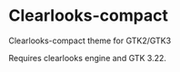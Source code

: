 # Clearlooks-compact
Clearlooks-compact theme for GTK2/GTK3

Requires clearlooks engine and GTK 3.22.
